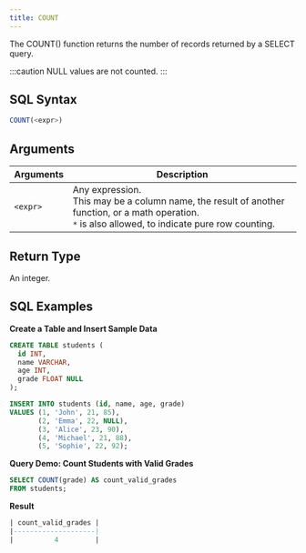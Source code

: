 ```yaml
---
title: COUNT
---
```


The COUNT() function returns the number of records returned by a SELECT query.

:::caution
NULL values are not counted.
:::

## SQL Syntax

```sql
COUNT(<expr>)
```

## Arguments

| Arguments | Description                                                                                                                                                     |
|-----------|-----------------------------------------------------------------------------------------------------------------------------------------------------------------|
| `<expr>`  | Any expression. <br /> This may be a column name, the result of another function, or a math operation.<br />`*` is also allowed, to indicate pure row counting. |

## Return Type

An integer.

## SQL Examples

**Create a Table and Insert Sample Data**
```sql
CREATE TABLE students (
  id INT,
  name VARCHAR,
  age INT,
  grade FLOAT NULL
);

INSERT INTO students (id, name, age, grade)
VALUES (1, 'John', 21, 85),
       (2, 'Emma', 22, NULL),
       (3, 'Alice', 23, 90),
       (4, 'Michael', 21, 88),
       (5, 'Sophie', 22, 92);

```

**Query Demo: Count Students with Valid Grades**
```sql
SELECT COUNT(grade) AS count_valid_grades
FROM students;
```

**Result**
```sql
| count_valid_grades |
|--------------------|
|          4         |
```